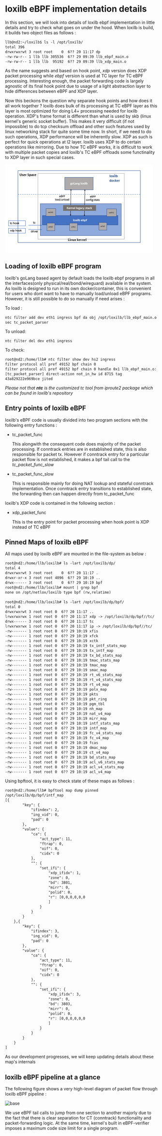 # loxilb eBPF implementation details

In this section, we will look into details of loxilb ebpf implementation in little details and try to check what goes on under the hood. When loxilb is build, it builds two object files as follows :

```
llb@nd2:~/loxilb$ ls -l /opt/loxilb/
total 396
drwxrwxrwt 3 root root    0  6?? 20 11:17 dp
-rw-rw-r-- 1 llb llb 305536  6?? 29 09:39 llb_ebpf_main.o
-rw-rw-r-- 1 llb llb  95192  6?? 29 09:39 llb_xdp_main.o
```

As the name suggests and based on hook point, *xdp* version does XDP packet processing while *ebpf* version is used at TC layer for TC eBPF processing. Interesting enough, the packet forwarding code is largely agnostic of its final hook point due to usage of a light abstraction layer to hide differences between eBPF and XDP layer.

Now this beckons the question why separate hook points and how does it all work together ? loxilb does bulk of its processing at TC eBPF layer as this layer is most optimized for doing L4+ processing needed for loxilb operation. XDP's frame format is different than what is used by skb (linux kernel's generic socket buffer). This makes it very difficult (if not impossible) to do tcp checksum offload and other such features used by linux networking stack for quite some time now. In short, if we need to do such operations, XDP performance will be inherently slow. XDP as such is perfect for quick operations at l2 layer. loxilb uses XDP to do certain operations like mirroring. Due to how TC eBPF works, it is difficult to work with multiple packet copies and loxilb's TC eBPF offloads some functinality to XDP layer in such special cases.

![base](photos/base.png)

## Loading of loxilb eBPF program

loxilb's goLang based agent by default loads the loxilb ebpf programs in all the interfaces(only physical/real/bond/wireguard) available in the system. As loxilb is designed to run in its own docker/container, this is convenient for users who dont want to have to manually load/unload eBPF programs. However, it is still possible to do so manually if need arises :

To load :
```
ntc filter add dev eth1 ingress bpf da obj /opt/loxilb/llb_ebpf_main.o sec tc_packet_parser
```

To unload:
```
ntc filter del dev eth1 ingress
```

To check:
```
root@nd2:/home/llb# ntc filter show dev hs2 ingress
filter protocol all pref 49152 bpf chain 0 
filter protocol all pref 49152 bpf chain 0 handle 0x1 llb_ebpf_main.o:[tc_packet_parser] direct-action not_in_hw id 8715 tag 43a829222e969bce jited 
```

*Please not that <b>ntc</b> is the customized tc tool from iproute2 package which can be found in loxilb's repository*

## Entry points of loxilb eBPF

loxilb's eBPF code is usually divided into two program sections with the following entry functions :

- tc_packet_func

  This alongwith the consequent code does majority of the packet processing. If conntrack entries are in established state, this is also responsible for packet tx. However if conntrack entry for a particular packet flow is not established, it makes a bpf tail call to the *tc_packet_func_slow*
  
- tc_packet_func_slow

  This is responsible mainly for doing NAT lookup and stateful conntrack implementation. Once conntrack entry transitions to established state, the forwarding then can happen directly from tc_packet_func
  
loxilb's XDP code is contained in the following section :

- xdp_packet_func

  This is the entry point for packet processing when hook point is XDP instead of TC eBPF
  
  
## Pinned Maps of loxilb eBPF
  
All maps used by loxilb eBPF are mounted in the file-system as below :

```
root@nd2:/home/llb/loxilb# ls -lart /opt/loxilb/dp/
total 4
drwxrwxrwt 3 root root    0  6?? 20 11:17 .
drwxr-xr-x 3 root root 4096  6?? 29 10:19 ..
drwx------ 3 root root    0  6?? 29 10:19 bpf
root@nd2:/home/llb/loxilb# mount | grep bpf
none on /opt/netlox/loxilb type bpf (rw,relatime)

root@nd2:/home/llb/loxilb# ls -lart /opt/loxilb/dp/bpf/
total 0
drwxrwxrwt 3 root root 0  6?? 20 11:17 ..
lrwxrwxrwx 1 root root 0  6?? 20 11:17 xdp -> /opt/loxilb/dp/bpf//tc/
drwx------ 3 root root 0  6?? 20 11:17 tc
lrwxrwxrwx 1 root root 0  6?? 20 11:17 ip -> /opt/loxilb/dp/bpf//tc/
-rw------- 1 root root 0  6?? 29 10:19 xfis
-rw------- 1 root root 0  6?? 29 10:19 xfck
-rw------- 1 root root 0  6?? 29 10:19 xctk
-rw------- 1 root root 0  6?? 29 10:19 tx_intf_stats_map
-rw------- 1 root root 0  6?? 29 10:19 tx_intf_map
-rw------- 1 root root 0  6?? 29 10:19 tx_bd_stats_map
-rw------- 1 root root 0  6?? 29 10:19 tmac_stats_map
-rw------- 1 root root 0  6?? 29 10:19 tmac_map
-rw------- 1 root root 0  6?? 29 10:19 smac_map
-rw------- 1 root root 0  6?? 29 10:19 rt_v6_stats_map
-rw------- 1 root root 0  6?? 29 10:19 rt_v4_stats_map
-rw------- 1 root root 0  6?? 29 10:19 rt_v4_map
-rw------- 1 root root 0  6?? 29 10:19 polx_map
-rw------- 1 root root 0  6?? 29 10:19 pkts
-rw------- 1 root root 0  6?? 29 10:19 pkt_ring
-rw------- 1 root root 0  6?? 29 10:19 pgm_tbl
-rw------- 1 root root 0  6?? 29 10:19 nh_map
-rw------- 1 root root 0  6?? 29 10:19 nat_v4_map
-rw------- 1 root root 0  6?? 29 10:19 mirr_map
-rw------- 1 root root 0  6?? 29 10:19 intf_stats_map
-rw------- 1 root root 0  6?? 29 10:19 intf_map
-rw------- 1 root root 0  6?? 29 10:19 fc_v4_stats_map
-rw------- 1 root root 0  6?? 29 10:19 fc_v4_map
-rw------- 1 root root 0  6?? 29 10:19 fcas
-rw------- 1 root root 0  6?? 29 10:19 dmac_map
-rw------- 1 root root 0  6?? 29 10:19 ct_v4_map
-rw------- 1 root root 0  6?? 29 10:19 bd_stats_map
-rw------- 1 root root 0  6?? 29 10:19 acl_v6_stats_map
-rw------- 1 root root 0  6?? 29 10:19 acl_v4_stats_map
-rw------- 1 root root 0  6?? 29 10:19 acl_v4_map
```

Using bpftool, it is easy to check state of these maps as follows :

```
root@nd2:/home/llb# bpftool map dump pinned /opt/loxilb/dp/bpf/intf_map 
[{
        "key": {
            "ifindex": 2,
            "ing_vid": 0,
            "pad": 0
        },
        "value": {
            "ca": {
                "act_type": 11,
                "ftrap": 0,
                "oif": 0,
                "cidx": 0
            },
            "": {
                "set_ifi": {
                    "xdp_ifidx": 1,
                    "zone": 0,
                    "bd": 3801,
                    "mirr": 0,
                    "polid": 0,
                    "r": [0,0,0,0,0,0
                    ]
                }
            }
        }
    },{
        "key": {
            "ifindex": 3,
            "ing_vid": 0,
            "pad": 0
        },
        "value": {
            "ca": {
                "act_type": 11,
                "ftrap": 0,
                "oif": 0,
                "cidx": 0
            },
            "": {
                "set_ifi": {
                    "xdp_ifidx": 3,
                    "zone": 0,
                    "bd": 3803,
                    "mirr": 0,
                    "polid": 0,
                    "r": [0,0,0,0,0,0
                    ]
                }
            }
        }
    }
]
```

As our development progresses, we will keep updating details about these map's internals


## loxilb eBPF pipeline at a glance

The following figure shows a very high-level diagram of packet flow through loxilb  eBPF pipeline :

![base](photos/pipe.png|width=400px)

We use eBPF tail calls to jump from one section to another majorly due to the fact that there is clear separation for CT (conntrack) functionality and packet-forwarding logic. At the same time, kernel's built in eBPF-verifier imposes a maximum code size limit for a single program.


